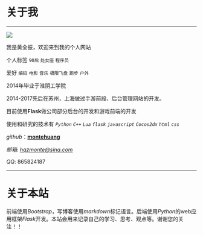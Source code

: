 # 关于我

----
![](https://picabstract-preview-ftn.weiyun.com:8443/ftn_pic_abs_v2/368f83e38c9db8631db63c5b24166857c5fe39072dbadb4d350ede2367cad7a877510b2711e715b08bef802bcdba8fed?pictype=scale&from=30113&version=2.0.0.2&uin=865824187&fname=null5842779a518f02bb.jpg&size=240)

我是黄全振，欢迎来到我的个人网站

个人标签 `90后` `处女座`  `程序员` 

爱好 `编码` `电影` `音乐`  `极限飞盘` `跑步` `户外`

2014年毕业于淮阴工学院

2014-2017先后在苏州，上海做过手游前段、后台管理网站的开发。

目前使用**Flask**做公司部分后台的开发和游戏前端的开发

使用和研究的技术有 *`Python`*  *`C++`*  *`Lua`*  *`flask`*  *`javascript`*  *`Cocos2dx`*  *`html`*  *`css`*

*github*：[**montehuang**](https://github.com/montehuang)

*邮箱*:  [*hqzmonte@sina.com*](mailto:hqzmonte@sina.com)

*QQ*: 865824187

-----
# 关于本站

前端使用*Bootstrap*，写博客使用*markdown*标记语言。后端使用*Python*的web应用框架*Flask*开发。本站会用来记录自己的学习、思考、观点等。谢谢您的关注！！